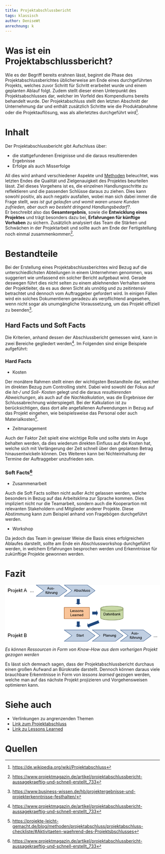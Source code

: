 ```yaml
---
title: Projektabschlussbericht
tags: klassisch
author: DeniseWt
anrechnung: k 
---
```





# Was ist ein Projektabschlussbericht?

Wie es der Begriff bereits erahnen lässt, beginnt die Phase des Projektabschlussberichtes üblicherweise am Ende eines durchgeführten Projekts, welches zuvor Schritt für 
Schritt erarbeitet wurde und einem geplanten Ablauf folgt. Zudem stellt dieser einen Unterpunkt des Projektsabschlusses dar, welcher im Vorfeld des
Kompendiums bereits behandelt wurde. Der Projektabschluss stellt den letzten Abschnitt der Unternehmung dar und enthält zusätzlich Schritte wie die Produktabnahme oder 
 die Projektauflösung, was als allerletztes durchgeführt wird[^1]. 


# Inhalt

Der Projektabschlussbericht gibt Aufschluss über:
* die stattgefundenen Ereignisse und die daraus resultierenden Ergebnisse
* Erfolge als auch Misserfolge

All dies wird anhand verschiedener Aspekte und [Methoden](Methoden.md) beleuchtet, was letzten Endes die Qualität und Zielgenauigkeit des Projektes beurteilen lässt. Ziel dieses 
Vorgehens ist es, die einzelnen Handlungsschritte zu reflektieren und die passenden Schlüsse daraus zu ziehen. Dies kann sowohl positiv, als auch negativ ausfallen, 
wobei man sich dabei immer die Frage stellt, *was ist gut gelaufen und womit waren unsere Kunden zufrieden, aber auch wo besteht dringend Handlungsbedarf?*.   
  Er beschreibt also das **Gesamtergebnis**, sowie die **Entwicklung eines Projektes** und trägt besonders dazu bei, **Erfahrungen für künftige Vorhaben** zu sichern. 
Zusätzlich analysiert das Team die Stärken und Schwächen in der Projektarbeit und sollte auch am Ende der Fertigstellung noch einmal zusammenkommen[^2].

# Bestandteile

Bei der Erstellung eines Projektabschlussberichtes wird Bezug auf die unterschiedlichsten Abteilungen in einem Unternehmen genommen, was suggeriert 
wie umfassend ein solcher Bericht aufgebaut wird.
  Gerade deswegen führt dies nicht selten zu einem ablehnenden Verhalten seitens der Projektleiter, da es aus deren Sicht als unnötig und
zu zeitintensiv betrachtet und dennoch vom Auftraggeber gefordert wird. In einigen Fällen wird ein solches Dokumentieren geradezu als verpflichtend angesehen, wenn nicht 
sogar als unumgängliche Voraussetzung, um das Projekt offiziell zu beenden[^3].

## Hard Facts und Soft Facts

Die Kriterien, anhand dessen der Abschlussbericht gemessen wird, kann in zwei Bereiche gegliedert werden[^2]. Im Folgenden sind einige Beispiele aufgeführt:

### Hard Facts

* Kosten

Der monätere Rahmen stellt einen der wichtigsten Bestandteile dar, welcher im direkten Bezug zum Controlling steht. Dabei wird sowohl der Fokus auf die *Ist-/ 
und Soll- Kosten* gelegt und die daraus *resultierenden
Abweichungen*, als auch auf die *Nachkalkulation*, was die Ergebnisse der Schlussabrechnung widerspiegelt. Bei der Kalkulation ist zu berücksichtigen, dass dort alle 
angefallenen Aufwendungen in Bezug auf das Projekt eingehen, wie beispielsweise das Personal oder auch Materialkosten[^4].

* Zeitmanagement

Auch der Faktor Zeit spielt eine wichtige Rolle und sollte stets im Auge behalten werden, da dies wiederum direkten Einfluss auf die Kosten hat, welche sich mit 
Verlängerung der Zeit schnell über den geplanten Betrag hinausentwickeln können. Des Weiteren kann bei Nichteinhaltung der Termine der Auftraggeber unzufrieden sein.

### Soft Facts[^2]

* Zusammenarbeit

Auch die Soft Facts sollten nicht außer Acht gelassen werden, welche besonders in Bezug auf das Arbeitsklima zur Sprache kommen. Dies impliziert nicht nur die
Teamarbeit, sondern auch die Kooperartion mit relevanten Stakeholdern und Mitglieder anderer Projekte. Diese Abstimmung kann zum Beispiel anhand von Fragebögen
durchgeführt werden.

* Workshop

Da jedoch das Team in gewisser Weise die Basis eines erfolgreichen Ablaufes darstellt, sollte am Ende ein Abschlussworkshop durchgeführt werden, in welchem Erfahrungen 
besprochen werden und Erkenntnisse für zukünftige Projekte gewonnen werden. 

# Fazit

![Beispielabbildung](Projektabschlussbericht/peco-pm-projektabschluss-erfahrungssicherung-xl.png)  
  
  
  
*Es können Ressourcen in Form von Know-How aus dem vorherigen Projekt gezogen werden*   



  Es lässt sich demnach sagen, dass der Projektabschlussbericht durchaus einen großen Aufwand an Bürokratie darstellt. Dennoch können daraus viele brauchbare
Erkenntnisse in Form von *lessons learned* gezogen werden, welche man auf das nächste Projekt projizieren und Vorgehensweisen optimieren kann. 






# Siehe auch

* Verlinkungen zu angrenzenden Themen
* [Link zum Projektabschluss](Projektabschluss.md)
* [Link zu Lessons Learned](Lessons_Learned.md)  



# Quellen

[^1]: https://de.wikipedia.org/wiki/Projektabschluss
[^2]: https://www.projektmagazin.de/artikel/projektabschlussbericht-aussagekraeftig-und-schnell-erstellt_733
[^3]: https://www.business-wissen.de/hb/projektergebnisse-und-projekterkenntnisse-festhalten/
[^4]: https://projekte-leicht-gemacht.de/blog/methoden/projektabschluss/projektabschluss-checkliste/#Aktivitaeten-waehrend-des-Projektsbschlusses

